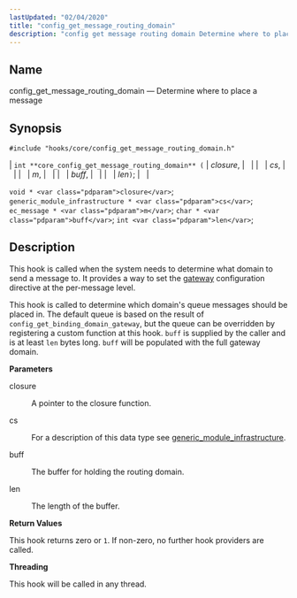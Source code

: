 ```yaml
---
lastUpdated: "02/04/2020"
title: "config_get_message_routing_domain"
description: "config get message routing domain Determine where to place a message int core config get message routing domain closure cs m buff len void closure generic module infrastructure cs ec message m char buff int len This hook is called when the system needs to determine what domain to send..."
---
```


<a name="hooks.core.config_get_message_routing_domain"></a> 
## Name

config_get_message_routing_domain — Determine where to place a message

## Synopsis

`#include "hooks/core/config_get_message_routing_domain.h"`

| `int **core_config_get_message_routing_domain** (` | <var class="pdparam">closure</var>, |   |
|   | <var class="pdparam">cs</var>, |   |
|   | <var class="pdparam">m</var>, |   |
|   | <var class="pdparam">buff</var>, |   |
|   | <var class="pdparam">len</var>`)`; |   |

`void * <var class="pdparam">closure</var>`;
`generic_module_infrastructure * <var class="pdparam">cs</var>`;
`ec_message * <var class="pdparam">m</var>`;
`char * <var class="pdparam">buff</var>`;
`int <var class="pdparam">len</var>`;<a name="idp34981920"></a> 
## Description

This hook is called when the system needs to determine what domain to send a message to. It provides a way to set the [gateway](/momentum/3/3-reference/3-reference-conf-ref-gateway) configuration directive at the per-message level.

This hook is called to determine which domain's queue messages should be placed in. The default queue is based on the result of `config_get_binding_domain_gateway`, but the queue can be overridden by registering a custom function at this hook. `buff` is supplied by the caller and is at least `len` bytes long. `buff` will be populated with the full gateway domain.

**<a name="idp34986528"></a> Parameters**

<dl class="variablelist">

<dt>closure</dt>

<dd>

A pointer to the closure function.

</dd>

<dt>cs</dt>

<dd>

For a description of this data type see [generic_module_infrastructure](/momentum/3/3-api/structs-generic-module-infrastructure).

</dd>

<dt>buff</dt>

<dd>

The buffer for holding the routing domain.

</dd>

<dt>len</dt>

<dd>

The length of the buffer.

</dd>

</dl>

**<a name="idp33659120"></a> Return Values**

This hook returns zero or `1`. If non-zero, no further hook providers are called.

**<a name="idp33660528"></a> Threading**

This hook will be called in any thread.